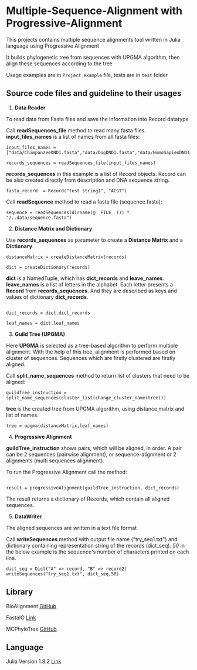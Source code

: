 # Multiple-Sequence-Alignment with Progressive-Alignment
This projects contains multiple sequence alignments tool written in Julia language using Progressive Alignment 

It builds phylogenetic tree from sequences with UPGMA algorithm, then align these sequences according to the tree

Usage examples are in ```Project_example``` file, tests are in ```test``` folder

## Source code files and guideline to their usages

1. **Data Reader** 

To read data from Fasta files and save the information into Record datatype 

Call **readSequences_file** method to read many fasta files. **input_files_names** is a list of names from all fasta files: 

```
input_files_names = ["data/ChimpanzeeDND1.fasta","data/DogDND1.fasta","data/HomoSapienDND1.fasta","data/MouseDND1.fasta"] 

records_sequences = readSequences_file(input_files_names) 
 ```

**records_sequences** in this example is a list of Record objects. Record can be also created directly from description and DNA sequence string. 

```
fasta_record  = Record("test string1", "ACGT") 

```

Call **readSequence** method to read a fasta file (sequence.fasta): 


```
sequence = readSequences(dirname(@__FILE__()) * "/..data/sequence.fasta") 

```

2. **Distance Matrix and Dictionary** 

Use **records_sequences** as parameter to create a **Distance Matrix** and a **Dictionary**. 


```
distanceMatrix = createDistanceMatrix(records) 

dict = createDictionary(records) 

```

**dict** is a NamedTuple, which has **dict_records** and **leave_names**. **leave_names** is a list of letters in the alphabet. Each letter presents a **Record** from **records_sequences**. And they are described as keys and values of dictionary **dict_records**. 

```

dict_records = dict.dict_records 

leaf_names = dict.leaf_names 

```
3. **Guild Tree (UPGMA)**

Here **UPGMA** is selected as a tree-based algorithm to perform multiple alignment. With the help of this tree, alignment is performed based on cluster of sequences. Sequences which are firstly clustered are firstly aligned. 

Call **split_name_sequences** method to return list of clusters that need to be aligned: 

```
guildTree_instruction = split_name_sequences(cluster_list(change_cluster_name(tree))) 
```

**tree** is the created tree from UPGMA algorithm, using distance matrix and list of names. 

```
tree = upgma(distanceMatrix,leaf_names)
```
4. **Progressive Alignment**

**guildTree_instruction** shows pairs, which will be aligned, in order. A pair can be 2 sequences (pairwise alignment), or sequence-alignment or 2 alignments (multi sequences alignment).  

To run the Progressive Alignment call the method: 
```

result = progressiveAlignment(guildTree_instruction, dict_records) 
```

The result returns a dictionary of Records, which contain all aligned sequences. 

5. **DataWriter**

The aligned sequences are written in a text file format 

Call **writeSequences** method with output file name ("try_seq1.txt") and dictionary containing representation string of the records (dict_seq). *50* in the below example is the sequence's number of characters printed on each line. 

```
dict_seq = Dict("A" => record, "B" => record2) 
writeSequences("try_seq1.txt", dict_seq,50) 
```

## Library

BioAlignment [GitHub](https://github.com/BioJulia/BioAlignments.jl.git)

FastaIO [Link](https://docs.juliahub.com/FastaIO/i12XQ/1.0.0/)

MCPhyloTree [GitHub](https://github.com/erathorn/MCPhyloTree.jl.git)

## Language

Julia Version 1.8.2 [Link](https://julialang.org/downloads/)


